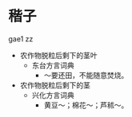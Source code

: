 



# 稭子
gae1 zz
+ 农作物脱粒后剩下的茎叶
  * 东台方言词典
    - ～要还田，不能随意焚烧。
+ 农作物脱粒后剩下的茎
  * 兴化方言词典
    - 黄豆～；棉花～；芦秫～。
